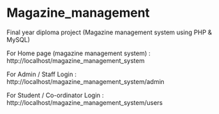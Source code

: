 # Magazine_management

Final year diploma project (Magazine management system using PHP & MySQL)

For Home page (magazine management system) :
http://localhost/magazine_management_system

For Admin / Staff Login :
http://localhost/magazine_management_system/admin

For Student / Co-ordinator Login :
http://localhost/magazine_management_system/users
